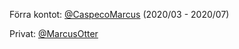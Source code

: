Förra kontot: [@CaspecoMarcus](https://github.com/CaspecoMarcus) (2020/03 - 2020/07)

Privat: [@MarcusOtter](https://github.com/MarcusOtter)
